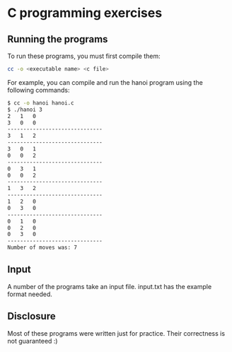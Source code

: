 # C programming exercises

## Running the programs

To run these programs, you must first compile them:
```sh
cc -o <executable name> <c file>
```

For example, you can compile and run the hanoi program using the following commands:
```sh
$ cc -o hanoi hanoi.c
$ ./hanoi 3
2	1	0
3	0	0
------------------------------
3	1	2
------------------------------
3	0	1
0	0	2
------------------------------
0	3	1
0	0	2
------------------------------
1	3	2
------------------------------
1	2	0
0	3	0
------------------------------
0	1	0
0	2	0
0	3	0
------------------------------
Number of moves was: 7
```

## Input
A number of the programs take an input file.  input.txt has the example format needed.

## Disclosure
Most of these programs were written just for practice.  Their correctness is not guaranteed :)

